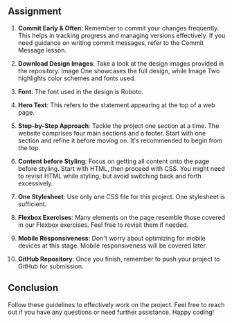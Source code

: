## Assignment
1. **Commit Early & Often**: Remember to commit your changes frequently. This helps in tracking progress and managing versions effectively. If you need guidance on writing commit messages, refer to the Commit Message lesson.

2. **Download Design Images**: Take a look at the design images provided in the repository. Image One showcases the full design, while Image Two highlights color schemes and fonts used.

3. **Font**: The font used in the design is Roboto.

4. **Hero Text**: This refers to the statement appearing at the top of a web page.

5. **Step-by-Step Approach**: Tackle the project one section at a time. The website comprises four main sections and a footer. Start with one section and refine it before moving on. It's recommended to begin from the top.

6. **Content before Styling**: Focus on getting all content onto the page before styling. Start with HTML, then proceed with CSS. You might need to revisit HTML while styling, but avoid switching back and forth excessively.

7. **One Stylesheet**: Use only one CSS file for this project. One stylesheet is sufficient.

8. **Flexbox Exercises**: Many elements on the page resemble those covered in our Flexbox exercises. Feel free to revisit them if needed.

9. **Mobile Responsiveness**: Don't worry about optimizing for mobile devices at this stage. Mobile responsiveness will be covered later.

10. **GitHub Repository**: Once you finish, remember to push your project to GitHub for submission.

## Conclusion
Follow these guidelines to effectively work on the project. Feel free to reach out if you have any questions or need further assistance. Happy coding!
